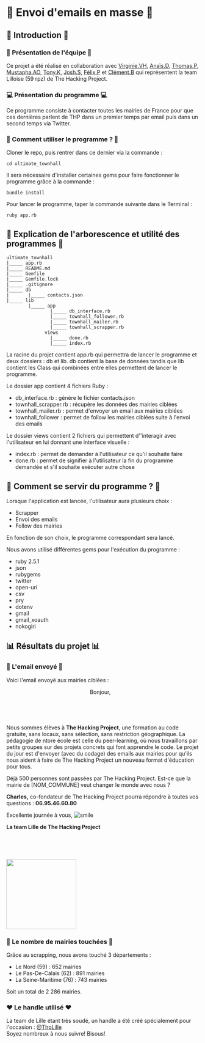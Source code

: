 # 📩 Envoi d'emails en masse 📩

## 🐣 Introduction 🐣

### 🍻 Présentation de l'équipe 🍻

Ce projet a été réalisé  en collaboration avec <a href = "https://github.com/VVH0">Virginie.VH</a>, <a href = "https://github.com/anais-dlgt">Anaïs.D</a>, <a href = "https://github.com/TheLondonWhaleThomas.P">Thomas.P</a>, <a href = "https://github.com/Kirimari">Mustapha.AO</a>, <a href = "https://github.com/TheStarrK">Tony.K</a>, <a href = "https://github.com/immorsh">Josh.S</a>, <a href = "https://github.com/perezfelix">Félix.P</a> et <a href = "https://github.com/Clement42">Clément.B</a> qui représentent la team Lilloise (59 rpz) de The Hacking Project.

### 💻 Présentation du programme 💻

Ce programme consiste à contacter toutes les mairies de France pour que ces dernières parlent de THP dans un premier temps par email puis dans un second temps via Twitter.

### 🔌  Comment utiliser le programme ? 🔌

Cloner le repo, puis rentrer dans ce dernier via la commande :
```
cd ultimate_townhall
```
Il sera nécessaire d'installer certaines gems pour faire fonctionner le programme grâce à la commande :
```
bundle install
```
Pour lancer le programme, taper la commande suivante dans le Terminal :
```
ruby app.rb
```

## 🌿 Explication de l'arborescence et utilité des programmes 🌿

```
ultimate_townhall
|_____ app.rb
|_____ README.md
|_____ Gemfile
|_____ Gemfile.lock
|_____ .gitignore
|_____ db
|       |_____ contacts.json
|_____ lib
        |_____ app
                |_____ db_interface.rb
                |_____ townhall_follower.rb
                |_____ townhall_mailer.rb
                |_____ townhall_scrapper.rb
              views
                |_____ done.rb
                |_____ index.rb
```

La racine du projet contient app.rb qui permettra de lancer le programme et deux dossiers : db et lib.
db contient la base de données tandis que lib contient les Class qui combinées entre elles permettent de lancer le programme.

Le dossier app contient 4 fichiers Ruby :
  - db_interface.rb : génère le fichier contacts.json
  - townhall_scrapper.rb : récupère les données des mairies ciblées
  - townhall_mailer.rb : permet d'envoyer un email aux mairies ciblées
  - townhall_follower : permet de follow les mairies ciblées suite à l'envoi des emails

Le dossier views contient 2 fichiers qui permettent d''interagir avec l'utilisateur en lui donnant une interface visuelle :
  - index.rb : permet de demander à l'utilisateur ce qu'il souhaite faire
  - done.rb : permet de signifier à l'utilisateur la fin du programme demandée et s'il souhaite exécuter autre chose

## 🔧 Comment se servir du programme ? 🔧

Lorsque l'application est lancée, l'utilisateur aura plusieurs choix :
  - Scrapper
  - Envoi des emails
  - Follow des mairies

En fonction de son choix, le programme correspondant sera lancé.

Nous avons utilisé différentes gems pour l'exécution du programme :
  - ruby 2.5.1
  - json
  - rubygems
  - twitter
  - open-uri
  - csv
  - pry
  - dotenv
  - gmail
  - gmail_xoauth
  - nokogiri

## 📊 Résultats du projet 📊

### 📝 L'email envoyé 📝

Voici l'email envoyé aux mairies ciblées :

<p style="text-align: center;">Bonjour,&nbsp; &nbsp;</p>
<p style="text-align: center;">&nbsp;</p>
<p style="text-align: center;">&nbsp;</p>
<p>Nous sommes &eacute;l&egrave;ves &agrave; <strong>The Hacking Project</strong>, une formation au code gratuite, sans locaux, sans s&eacute;lection, sans restriction g&eacute;ographique. La p&eacute;dagogie de ntore &eacute;cole est celle du peer-learning, o&ugrave; nous travaillons par petits groupes sur des projets concrets qui font apprendre le code. Le projet du jour est d'envoyer (avec du codage) des emails aux mairies pour qu'ils nous aident &agrave; faire de The Hacking Project un nouveau format d'&eacute;ducation pour tous.</p>
<p>D&eacute;j&agrave; 500 personnes sont pass&eacute;es par The Hacking Project. Est-ce que la mairie de [NOM_COMMUNE] veut changer le monde avec nous ?</p>
<p><strong>Charles,</strong> co-fondateur de The Hacking Project pourra r&eacute;pondre &agrave; toutes vos questions : <strong>06.95.46.60.80</strong></p>
<p>Excellente journ&eacute;e &agrave; vous,&nbsp;<img src="https://html-online.com/editor/tinymce4_6_5/plugins/emoticons/img/smiley-smile.gif" alt="smile" /></p>
<p><strong>La team Lille de The Hacking Project</strong></p>
<p>&nbsp;</p>
<p>&nbsp;</p>
<p><img src="https://www.thehackingproject.org/assets/thp-logo-5f2f06c9444205a88123ca1de74646970e5a1dfb03698d02db33e5e62a60d6cd.png" width="183" height="183" /></p>

### 🙈 Le nombre de mairies touchées 🙈

Grâce au scrapping, nous avons touché 3 départements :
  - Le Nord (59) : 652 mairies
  - Le Pas-De-Calais (62) : 891 mairies
  - La Seine-Maritime (76) : 743 mairies

Soit un total de 2 286 mairies.

### ❤ Le handle utilisé ❤

La team de Lille étant très soudé, un handle a été créé spécialement pour l'occasion : <a href="https://twitter.com/ThpLille">@ThpLille</a>
</br>Soyez nombreux à nous suivre! Bisous!

